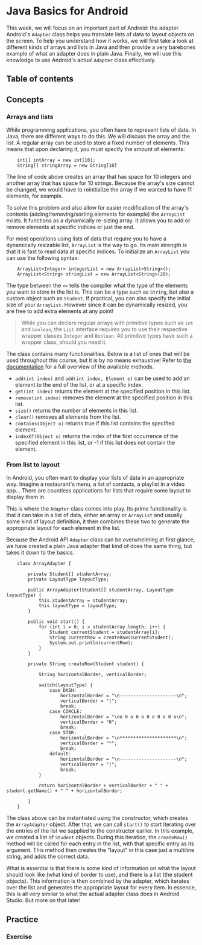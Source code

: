 # Java Basics for Android
This week, we will focus on an important part of Android: the adapter. Android's `Adapter` class helps you translate lists of data to layout objects on the screen. To help you understand how it works, we will first take a look at different kinds of arrays and lists in Java and then provide a very barebones example of what an adapter does in plain Java. Finally, we will use this knowledge to use Android's actual `Adapter` class effectively. 

## Table of contents


<a name="concepts"></a>

## Concepts

<a name="arrays and lists"></a>

### Arrays and lists

While programming applications, you often have to represent lists of data. In Java, there are different ways to do this. We will discuss the array and the list. A regular array can be used to store a fixed number of elements. This means that upon declaring it, you must specify the amount of elements:

        int[] intArray = new int[10];
        String[] stringArray = new String[10]

The line of code above creates an array that has space for 10 integers and another array that has space for 10 strings. Because the array's size cannot be changed, we would have to reinitialize the array if we wanted to have 11 elements, for example. 

To solve this problem and also allow for easier modification of the array's contents (adding/removing/sorting elements for example) the `ArrayList` exists. It functions as a dynamically re-sizing array. It allows you to add or remove elements at specific indices or just the end. 

For most operations using lists of data that require you to have a dynamically resizable list, `ArrayList` is the way to go. Its main strength is that it is fast to read data at specific indices. To initialize an `ArrayList` you can use the following syntax:

        ArrayList<Integer> integerList = new ArrayList<String>();
        ArrayList<String> stringList = new ArrayList<String>(20);

The type between the `<>` tells the compiler what the type of the elements you want to store in the list is. This can be a type such as `String`, but also a custom object such as `Student`. If practical, you can also specify the initial size of your `ArrayList`. However since it can be dynamically resized, you are free to add extra elements at any point!

> While you can declare regular arrays with primitive types such as `int` and `boolean`, the `List` interface requires you to use their respective wrapper classes `Integer` and `Boolean`. All primitive types have such a wrapper class, should you need it.

The class contains many functionalities. Below is a list of ones that will be used throughout this course, but it is by no means exhaustive! Refer to [the documentation](https://developer.android.com/reference/java/util/ArrayList) for a full overview of the available methods. 

- `add(int index)` and `add(int index, Element e)` can be used to add an element to the end of the list, or at a specific index.
- `get(int index)` returns the element at the specified position in this list.
- `remove(int index)` removes the element at the specified position in this list.
- `size()` returns the number of elements in this list.
- `clear()` removes all elements from the list.
- `contains(Object o)` returns true if this list contains the specified element.
- `indexOf(Object o)` returns the index of the first occurrence of the specified element in this list, or -1 if this list does not contain the element.

<a name="from list to layout"></a>

### From list to layout
In Android, you often want to display your lists of data in an appropriate way. Imagine a restaurant's menu, a list of contacts, a playlist in a video app... There are countless applications for lists that require some layout to display them in. 

This is where the `Adapter` class comes into play. Its prime functionality is that it can take in a list of data, either an array or `ArrayList` and usually some kind of layout definition, it then combines these two to generate the appropriate layout for each element in the list. 

Because the Android API `Adapter` class can be overwhelming at first glance, we have created a plain Java adapter that kind of does the same thing, but takes it down to the basics.

        class ArrayAdapter {
            
            private Student[] studentArray;
            private LayoutType layoutType;
            
            public ArrayAdapter(Student[] studentArray, LayoutType layoutType) {
                this.studentArray = studentArray;
                this.layoutType = layoutType;
            }
            
            public void start() {
                for (int i = 0; i < studentArray.length; i++) {
                    Student currentStudent = studentArray[i];
                    String currentRow = createRow(currentStudent);
                    System.out.println(currentRow);
                }
            }
            
            private String createRow(Student student) {

                String horizontalBorder, verticalBorder;

                switch(layoutType) {
                    case DASH:
                        horizontalBorder = "\n---------------------\n";
                        verticalBorder = "|";
                        break;
                    case CIRCLE:
                        horizontalBorder = "\no 0 o 0 o 0 o 0 o 0 o\n";
                        verticalBorder = "0";
                        break;
                    case STAR:
                        horizontalBorder = "\n*********************\n";
                        verticalBorder = "*";
                        break;
                    default:
                        horizontalBorder = "\n---------------------\n";
                        verticalBorder = "|";
                        break;
                }

                return horizontalBorder + verticalBorder + " " + student.getName() + " " + horizontalBorder;

            }
        }

The class above can be instantiated using the constructor, which creates the `ArrayAdapter` object. After that, we can call `start()` to start iterating over the entries of the list we supplied to the constructor earlier. In this example, we created a list of `Student` objects. During this iteration, the `createRow()` method will be called for each entry in the list, with that specific entry as its argument. This method then creates the "layout" in this case just a multiline string, and adds the correct data. 

What is essential is that there is some kind of information on what the layout should look like (what kind of border to use), and there is a list (the student objects). This information is then combined by the adapter, which iterates over the list and generates the appropriate layout  for every item. In essence, this is all very similar to what the actual adapter class does in Android Studio. But more on that later!

<a name="practice"></a>

## Practice

<a name="exercise"></a>

### Exercise
